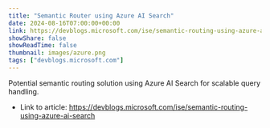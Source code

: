 ```yaml
---
title: "Semantic Router using Azure AI Search"
date: 2024-08-16T07:00:00+00:00
link: https://devblogs.microsoft.com/ise/semantic-routing-using-azure-ai-search
showShare: false
showReadTime: false
thumbnail: images/azure.png
tags: ["devblogs.microsoft.com"]
---
```

Potential semantic routing solution using Azure AI Search for scalable query handling.

- Link to article: https://devblogs.microsoft.com/ise/semantic-routing-using-azure-ai-search
